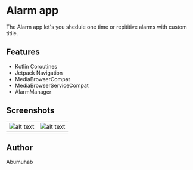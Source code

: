 # Alarm app

The Alarm app let's you shedule one time or repititive alarms with custom titile.

## Features
* Kotlin Coroutines
* Jetpack Navigation
* MediaBrowserCompat
* MediaBrowserServiceCompat 
* AlarmManager

<h2 align="left">Screenshots</h2>

|  |  |
| ----------- | ----------- |
| ![alt text](https://firebasestorage.googleapis.com/v0/b/ronen-313d8.appspot.com/o/Screenshot_20211103-140835_Smart%20Alarm.jpg?alt=media&token=bf0a9a63-b0f7-4273-a096-d58c1fd4a2a7) | ![alt text](https://firebasestorage.googleapis.com/v0/b/ronen-313d8.appspot.com/o/Screenshot_20211103-140846_Smart%20Alarm.jpg?alt=media&token=f04538e0-ec6b-4672-895d-3f6802c5ce68) |

## Author
Abumuhab
